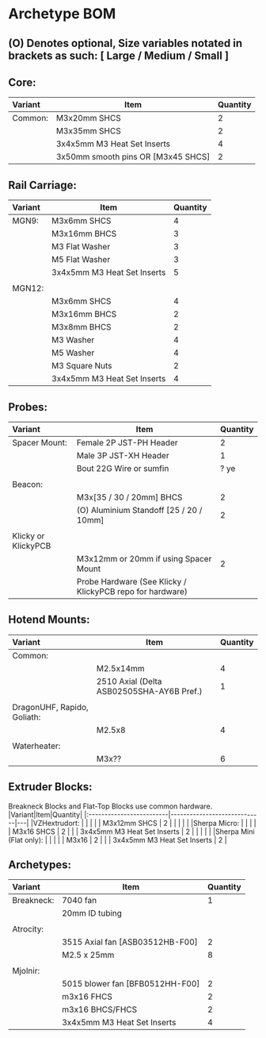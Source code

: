 # Archetype BOM
## (O) Denotes optional, Size variables notated in brackets as such: [ Large / Medium / Small ]

## Core:
|Variant|Item|Quantity|
|:---------|-------------------------------------|---|
|Common:  | M3x20mm SHCS                        | 2 |
|         | M3x35mm SHCS                        | 2 |
|         | 3x4x5mm M3 Heat Set Inserts         | 4 |
|         | 3x50mm smooth pins OR  [M3x45 SHCS] | 2 |

## Rail Carriage:
|Variant|Item|Quantity|
|:--------|-----------------------------|---|
|MGN9:   | M3x6mm SHCS                 | 4 |
|        | M3x16mm BHCS                | 3 |
|        | M3 Flat Washer              | 3 |
|        | M5 Flat Washer              | 3 |
|        | 3x4x5mm M3 Heat Set Inserts | 5 |
|        |                             |   |
|MGN12:  |                             |   |
|        | M3x6mm SHCS                 | 4 |
|        | M3x16mm BHCS                | 2 |
|        | M3x8mm BHCS                 | 2 |
|        | M3 Washer                   | 4 |
|        | M5 Washer                   | 4 |
|        | M3 Square Nuts              | 2 |
|        | 3x4x5mm M3 Heat Set Inserts | 4 |

## Probes:
|Variant|Item|Quantity|
|:---------------------|-----------------------------------------------------------|------|
|Spacer Mount:        | Female 2P JST-PH Header                                   | 2    |
|                     | Male 3P JST-XH Header                                     | 1    |
|                     | Bout 22G Wire or sumfin                                   | ? ye |
|                     |                                                           |      |
|Beacon:              |                                                           |      |
|                     | M3x[35 / 30 / 20mm] BHCS                                  | 2    |
|                     | (O) Aluminium Standoff [25 / 20 / 10mm]                   | 2    |
|                     |                                                           |      |
|Klicky or KlickyPCB  |                                                           |      |
|                     | M3x12mm or 20mm if using Spacer Mount                     | 2    |
|                     | Probe Hardware (See Klicky / KlickyPCB repo for hardware) |      |

## Hotend Mounts:
|Variant|Item|Quantity|
|:----------------------------|-------------------------------------------|---|
|Common:                     |                                           |   |
|                            | M2.5x14mm                                 | 4 |
|                            | 2510 Axial (Delta ASB02505SHA-AY6B Pref.) | 1 |
|                            |                                           |   |
|DragonUHF, Rapido, Goliath: |                                           |   |
|                            | M2.5x8                                    | 4 |
|                            |                                           |   |
|Waterheater:                |                                           |   |
|                            | M3x??                                     | 6 |

## Extruder Blocks:
Breakneck Blocks and Flat-Top Blocks use common hardware.
|Variant|Item|Quantity|
|:-------------------------|-----------------------------|---|
|VZHextrudort:             |                             |   |
|                          | M3x12mm SHCS                | 2 |
|                          |                             |   |
|Sherpa Micro:             |                             |   |
|                          | M3x16 SHCS                  | 2 |
|                          | 3x4x5mm M3 Heat Set Inserts | 2 |
|                          |                             |   |
|Sherpa Mini (Flat only):  |                             |   |
|                          | M3x16                       | 2 |
|                          | 3x4x5mm M3 Heat Set Inserts | 2 |


## Archetypes:
|Variant|Item|Quantity|
|:----------|---------------------------------|---|
|Breakneck: | 7040 fan                        | 1 |
|           | 20mm  ID tubing                 |   |
|           |                                 |   |
|Atrocity:  |                                 |   |
|           | 3515 Axial fan [ASB03512HB-F00] | 2 |
|           | M2.5 x 25mm                     | 8 |
|           |                                 |   |
|Mjolnir:   |                                 |   |
|           | 5015 blower fan [BFB0512HH-F00] | 2 |
|           | m3x16 FHCS                      | 2 |
|           | m3x16 BHCS/FHCS                 | 2 |
|           | 3x4x5mm M3 Heat Set Inserts     | 4 |
